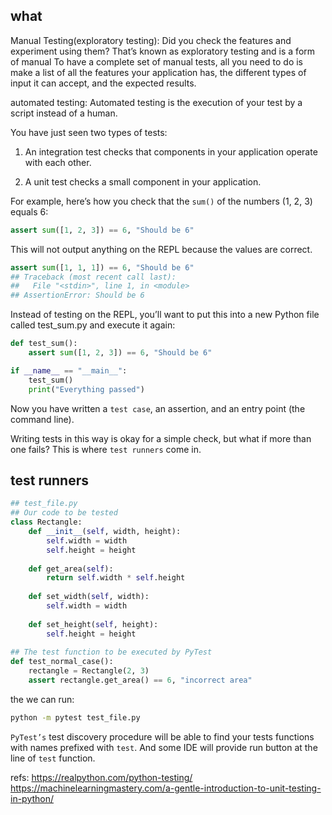 



## what

Manual Testing(exploratory testing):
Did you check the features and experiment using them? That’s known as exploratory testing and is a form of manual
To have a complete set of manual tests, all you need to do is make a list of all the features your application has, the different types of input it can accept, and the expected results.

automated testing:
Automated testing is the execution of your test by a script instead of a human.



You have just seen two types of tests:

1. An integration test checks that components in your application operate with each other.

2. A unit test checks a small component in your application.


For example, here’s how you check that the `sum()` of the numbers (1, 2, 3) equals 6:
```python
assert sum([1, 2, 3]) == 6, "Should be 6"
```
This will not output anything on the REPL because the values are correct.

```python
assert sum([1, 1, 1]) == 6, "Should be 6"
## Traceback (most recent call last):
##   File "<stdin>", line 1, in <module>
## AssertionError: Should be 6
```

Instead of testing on the REPL, you’ll want to put this into a new Python file called test_sum.py and execute it again:
```python
def test_sum():
    assert sum([1, 2, 3]) == 6, "Should be 6"

if __name__ == "__main__":
    test_sum()
    print("Everything passed")
```
Now you have written a `test case`, an assertion, and an entry point (the command line). 

Writing tests in this way is okay for a simple check, but what if more than one fails? This is where `test runners` come in. 



## test runners

```python
## test_file.py
## Our code to be tested
class Rectangle:
    def __init__(self, width, height):
        self.width = width
        self.height = height
 
    def get_area(self):
        return self.width * self.height
 
    def set_width(self, width):
        self.width = width
 
    def set_height(self, height):
        self.height = height
 
## The test function to be executed by PyTest
def test_normal_case():
    rectangle = Rectangle(2, 3)
    assert rectangle.get_area() == 6, "incorrect area"
```
the we can run:
```sh
python -m pytest test_file.py
```
`PyTest’s` test discovery procedure will be able to find your tests functions with names prefixed with `test`. And some IDE will provide run button at the line of `test` function.

refs:
https://realpython.com/python-testing/
https://machinelearningmastery.com/a-gentle-introduction-to-unit-testing-in-python/